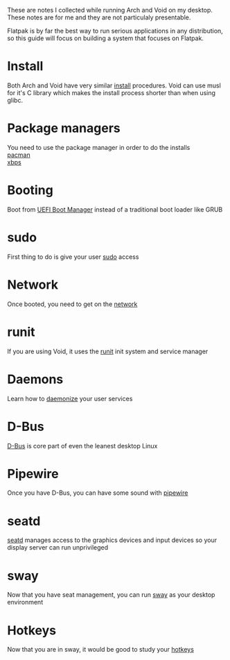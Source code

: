 These are notes I collected while running Arch and Void on my desktop. These notes are for me and they are not particulaly presentable.

Flatpak is by far the best way to run serious applications in any distribution, so this guide will focus on building a system that focuses on Flatpak.

# Install
Both Arch and Void have very similar [install](install.md) procedures. Void can use musl for it's C library which makes the install process shorter than when using glibc.


# Package managers
You need to use the package manager in order to do the installs  
[pacman](pacman.md)  
[xbps](xbps.md)

# Booting
Boot from [UEFI Boot Manager](uefi.md) instead of a traditional boot loader like GRUB

# sudo
First thing to do is give your user [sudo](sudo.md) access

# Network
Once booted, you need to get on the [network](network.md)

# runit
If you are using Void, it uses the [runit](runit.md) init system and service manager

# Daemons
Learn how to [daemonize](daemon.md) your user services

# D-Bus
[D-Bus](dbus.md) is core part of even the leanest desktop Linux

# Pipewire
Once you have D-Bus, you can have some sound with [pipewire](pipewire.md)

# seatd
[seatd](seatd.md) manages access to the graphics devices and input devices so your display server can run unprivileged

# sway
Now that you have seat management, you can run [sway](sway.md) as your desktop environment

# Hotkeys
Now that you are in sway, it would be good to study your [hotkeys](hotkeys.md)